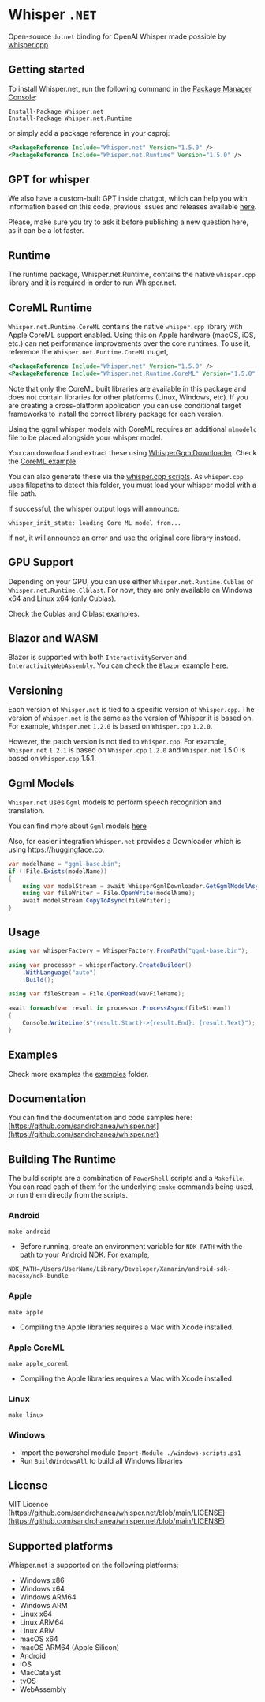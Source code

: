# Whisper `.NET`

Open-source `dotnet` binding for OpenAI Whisper made possible by [whisper.cpp](https://github.com/ggerganov/whisper.cpp).

## Getting started

To install Whisper.net, run the following command in the [Package Manager Console](http://docs.nuget.org/docs/start-here/using-the-package-manager-console):

```pwsh
Install-Package Whisper.net
Install-Package Whisper.net.Runtime
```

or simply add a package reference in your csproj:

```xml
<PackageReference Include="Whisper.net" Version="1.5.0" />
<PackageReference Include="Whisper.net.Runtime" Version="1.5.0" />
```

## GPT for whisper

We also have a custom-built GPT inside chatgpt, which can help you with information based on this code, previous issues and releases available [here](https://chat.openai.com/g/g-GQU8iEnAa-whisper-net-helper).

Please, make sure you try to ask it before publishing a new question here, as it can be a lot faster.

## Runtime

The runtime package, Whisper.net.Runtime, contains the native `whisper.cpp` library and it is required in order to run Whisper.net.

## CoreML Runtime

`Whisper.net.Runtime.CoreML` contains the native `whisper.cpp` library with Apple CoreML support enabled. Using this on Apple hardware (macOS, iOS, etc.) can net performance improvements over the core runtimes. To use it, reference the `Whisper.net.Runtime.CoreML` nuget,

```xml
<PackageReference Include="Whisper.net" Version="1.5.0" />
<PackageReference Include="Whisper.net.Runtime.CoreML" Version="1.5.0" />
```

Note that only the CoreML built libraries are available in this package and does not contain libraries for other platforms (Linux, Windows, etc). If you are creating a cross-platform application you can use conditional target frameworks to install the correct library package for each version.

Using the ggml whisper models with CoreML requires an additional `mlmodelc` file to be placed alongside your whisper model.

You can download and extract these using [WhisperGgmlDownloader](https://github.com/sandrohanea/whisper.net/blob/main/Whisper.net/Ggml/WhisperGgmlDownloader.cs#L45). Check the [CoreML example](https://github.com/sandrohanea/whisper.net/blob/main/examples/CoreML/Program.cs).

You can also generate these via the [whisper.cpp scripts](https://github.com/ggerganov/whisper.cpp#core-ml-support). As `whisper.cpp` uses filepaths to detect this folder, you must load your whisper model with a file path.

If successful, the whisper output logs will announce:

`whisper_init_state: loading Core ML model from...`

If not, it will announce an error and use the original core library instead.

## GPU Support

Depending on your GPU, you can use either `Whisper.net.Runtime.Cublas` or `Whisper.net.Runtime.Clblast`.
For now, they are only available on Windows x64 and Linux x64 (only Cublas).

Check the Cublas and Clblast examples.

## Blazor and WASM

Blazor is supported with both `InteractivityServer` and `InteractivityWebAssembly`. You can check the `Blazor` example [here](./examples/BlazorApp).

## Versioning

Each version of `Whisper.net` is tied to a specific version of `Whisper.cpp`. The version of `Whisper.net` is the same as the version of Whisper it is based on. For example, `Whisper.net` `1.2.0` is based on `Whisper.cpp` `1.2.0`.

However, the patch version is not tied to `Whisper.cpp`. For example, `Whisper.net` `1.2.1` is based on `Whisper.cpp` `1.2.0` and `Whisper.net` 1.5.0 is based on `Whisper.cpp` 1.5.1.

## Ggml Models

`Whisper.net` uses `Ggml` models to perform speech recognition and translation.

You can find more about `Ggml` models [here](https://github.com/ggerganov/whisper.cpp/tree/master/models)

Also, for easier integration `Whisper.net` provides a Downloader which is using <https://huggingface.co>.

```csharp
var modelName = "ggml-base.bin";
if (!File.Exists(modelName))
{
    using var modelStream = await WhisperGgmlDownloader.GetGgmlModelAsync(GgmlType.Base);
    using var fileWriter = File.OpenWrite(modelName);
    await modelStream.CopyToAsync(fileWriter);
}
```

## Usage

```csharp
using var whisperFactory = WhisperFactory.FromPath("ggml-base.bin");

using var processor = whisperFactory.CreateBuilder()
    .WithLanguage("auto")
    .Build();

using var fileStream = File.OpenRead(wavFileName);

await foreach(var result in processor.ProcessAsync(fileStream))
{
    Console.WriteLine($"{result.Start}->{result.End}: {result.Text}");
}
```

## Examples

Check more examples the [examples](./examples) folder.

## Documentation

You can find the documentation and code samples here: [https://github.com/sandrohanea/whisper.net](https://github.com/sandrohanea/whisper.net)

## Building The Runtime

The build scripts are a combination of `PowerShell` scripts and a `Makefile`. You can read each of them for the underlying `cmake` commands being used, or run them directly from the scripts.

### Android

`make android`

- Before running, create an environment variable for `NDK_PATH` with the path to your Android NDK. For example,

`NDK_PATH=/Users/UserName/Library/Developer/Xamarin/android-sdk-macosx/ndk-bundle`

### Apple

`make apple`

- Compiling the Apple libraries requires a Mac with Xcode installed.

### Apple CoreML

`make apple_coreml`

- Compiling the Apple libraries requires a Mac with Xcode installed.

### Linux

`make linux`

### Windows

- Import the powershel module `Import-Module ./windows-scripts.ps1`
- Run `BuildWindowsAll` to build all Windows libraries

## License

MIT Licence
[https://github.com/sandrohanea/whisper.net/blob/main/LICENSE](https://github.com/sandrohanea/whisper.net/blob/main/LICENSE)

## Supported platforms

Whisper.net is supported on the following platforms:

- Windows x86
- Windows x64
- Windows ARM64
- Windows ARM
- Linux x64
- Linux ARM64
- Linux ARM
- macOS x64
- macOS ARM64 (Apple Silicon)
- Android
- iOS
- MacCatalyst
- tvOS
- WebAssembly
